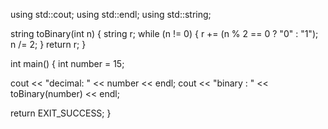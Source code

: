 using std::cout;
using std::endl;
using std::string;

string toBinary(int n) {
  string r;
  while (n != 0) {
    r += (n % 2 == 0 ? "0" : "1");
    n /= 2;
  }
  return r;
}

int main() {
  int number = 15;

  cout << "decimal: " << number << endl;
  cout << "binary : " << toBinary(number) << endl;

  return EXIT_SUCCESS;
}
